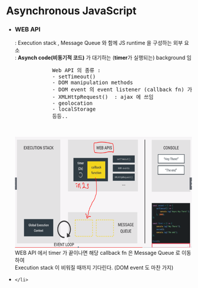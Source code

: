 <h1>Asynchronous JavaScript</h1>

<ul>
    <li>
        <h3>WEB API</h3>
        <span> : Execution stack , Message Queue 와 함께 JS runtime 을 구성하는 외부 요소<br/></span>
        <span> : <b>Asynch code(비동기적 코드)</b> 가 대기하는 (<b>timer</b>가 실행되는) background 임<br/></span>
        <pre>
            Web API 의 종류 :
            - setTimeout()
            - DOM manipulation methods
            - DOM event 의 event listener (callback fn) 가 call을 대기하는 곳
            - XMLHttpRequest()  : ajax 에 쓰임
            - geolocation
            - localStorage
            등등..
        </pre><br/>
        <img src="WEB_API_ref.PNG" height="300" width="auto"/>
        <br/><span>
            WEB API 에서 timer 가 끝이나면 해당 callback fn 은 Message Queue 로 이동하여<br/>
            Execution stack 이 비워질 때까지 기다린다. (DOM event 도 마찬 가지)<br/>
        </span>
    </li>
    <li>

    </li>
</ul>
